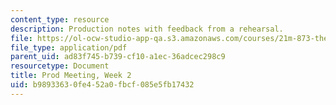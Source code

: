 ```yaml
---
content_type: resource
description: Production notes with feedback from a rehearsal.
file: https://ol-ocw-studio-app-qa.s3.amazonaws.com/courses/21m-873-theater-arts-topics-suburbia-january-iap-2008/b98933630fe452a0fbcf085e5fb17432_prod1.pdf
file_type: application/pdf
parent_uid: ad83f745-b739-cf10-a1ec-36adcec298c9
resourcetype: Document
title: Prod Meeting, Week 2
uid: b9893363-0fe4-52a0-fbcf-085e5fb17432
---
```

